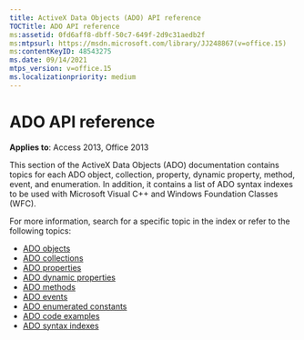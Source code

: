 ```yaml
---
title: ActiveX Data Objects (ADO) API reference
TOCTitle: ADO API reference
ms:assetid: 0fd6aff8-dbff-50c7-649f-2d9c31aedb2f
ms:mtpsurl: https://msdn.microsoft.com/library/JJ248867(v=office.15)
ms:contentKeyID: 48543275
ms.date: 09/14/2021
mtps_version: v=office.15
ms.localizationpriority: medium
---
```


# ADO API reference

**Applies to**: Access 2013, Office 2013

This section of the ActiveX Data Objects (ADO) documentation contains topics for each ADO object, collection, property, dynamic property, method, event, and enumeration. In addition, it contains a list of ADO syntax indexes to be used with Microsoft Visual C++ and Windows Foundation Classes (WFC).

For more information, search for a specific topic in the index or refer to the following topics:

- [ADO objects](ado-objects-and-interfaces.md)
- [ADO collections](ado-collections.md)
- [ADO properties](ado-properties.md)
- [ADO dynamic properties](ado-dynamic-properties.md)
- [ADO methods](ado-methods.md)
- [ADO events](ado-events.md)
- [ADO enumerated constants](ado-enumerated-constants.md)
- [ADO code examples](ado-code-examples.md)
- [ADO syntax indexes](/office/vba/access/concepts/miscellaneous/ado-syntax-indexes)
